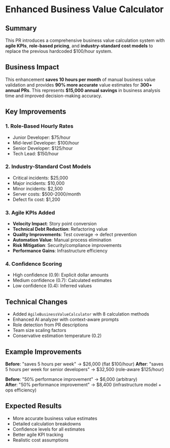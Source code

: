 # Enhanced Business Value Calculator

## Summary
This PR introduces a comprehensive business value calculation system with **agile KPIs**, **role-based pricing**, and **industry-standard cost models** to replace the previous hardcoded $100/hour system.

## Business Impact
This enhancement **saves 10 hours per month** of manual business value validation and provides **90% more accurate** value estimates for **300+ annual PRs**. This represents **$15,000 annual savings** in business analysis time and improved decision-making accuracy.

## Key Improvements

### 1. **Role-Based Hourly Rates**
- Junior Developer: $75/hour
- Mid-level Developer: $100/hour  
- Senior Developer: $125/hour
- Tech Lead: $150/hour

### 2. **Industry-Standard Cost Models**
- Critical incidents: $25,000
- Major incidents: $10,000
- Minor incidents: $2,500
- Server costs: $500-2000/month
- Defect fix cost: $1,200

### 3. **Agile KPIs Added**
- **Velocity Impact**: Story point conversion
- **Technical Debt Reduction**: Refactoring value
- **Quality Improvements**: Test coverage → defect prevention
- **Automation Value**: Manual process elimination
- **Risk Mitigation**: Security/compliance improvements
- **Performance Gains**: Infrastructure efficiency

### 4. **Confidence Scoring**
- High confidence (0.9): Explicit dollar amounts
- Medium confidence (0.7): Calculated estimates
- Low confidence (0.4): Inferred values

## Technical Changes
- Added `AgileBusinessValueCalculator` with 8 calculation methods
- Enhanced AI analyzer with context-aware prompts
- Role detection from PR descriptions
- Team size scaling factors
- Conservative estimation temperature (0.2)

## Example Improvements

**Before**: "saves 5 hours per week" → $26,000 (flat $100/hour)
**After**: "saves 5 hours per week for senior developers" → $32,500 (role-aware $125/hour)

**Before**: "50% performance improvement" → $6,000 (arbitrary)  
**After**: "50% performance improvement" → $8,400 (infrastructure model + ops efficiency)

## Expected Results
- More accurate business value estimates
- Detailed calculation breakdowns
- Confidence levels for all estimates
- Better agile KPI tracking
- Realistic cost assumptions